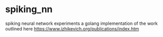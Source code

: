 # spiking_nn
spiking neural network experiments
a golang implementation of the work outlined here https://www.izhikevich.org/publications/index.htm
